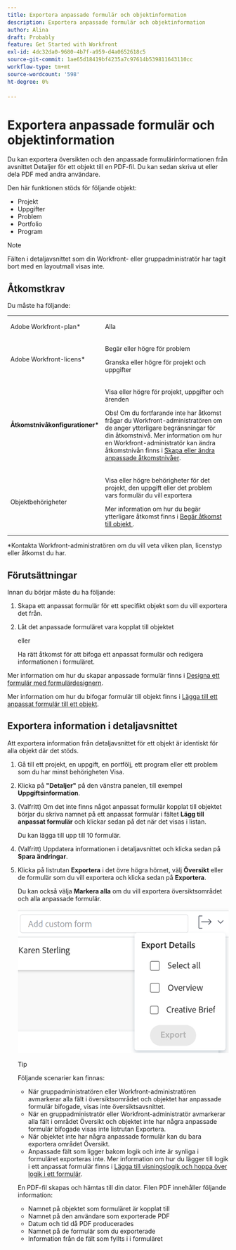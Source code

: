 ```yaml
---
title: Exportera anpassade formulär och objektinformation
description: Exportera anpassade formulär och objektinformation
author: Alina
draft: Probably
feature: Get Started with Workfront
exl-id: 4dc32da0-9680-4b7f-a959-d4a0652618c5
source-git-commit: 1ae65d18419bf4235a7c97614b539811643110cc
workflow-type: tm+mt
source-wordcount: '598'
ht-degree: 0%

---
```


# Exportera anpassade formulär och objektinformation

Du kan exportera översikten och den anpassade formulärinformationen från avsnittet Detaljer för ett objekt till en PDF-fil. Du kan sedan skriva ut eller dela PDF med andra användare.

Den här funktionen stöds för följande objekt:

* Projekt
* Uppgifter
* Problem
* Portfolio
* Program

<!--
* Billing records</p> <p>After you open a billing record on a project, you can use the Details area to attach a custom form to the record and fill it out. You can also export billing record information from the Details area.</p> </li>
  -->

>[!NOTE]
>
>Fälten i detaljavsnittet som din Workfront- eller gruppadministratör har tagit bort med en layoutmall visas inte.

## Åtkomstkrav

Du måste ha följande:

<table style="table-layout:auto"> 
 <col> 
 <col> 
 <tbody> 
  <tr> 
   <td role="rowheader"> <p>Adobe Workfront-plan*</p> </td> 
   <td>Alla</td> 
  </tr> 
  <tr> 
   <td role="rowheader"> <p>Adobe Workfront-licens*</p> </td> 
   <td> <p>Begär eller högre för problem</p> <p>Granska eller högre för projekt och uppgifter</p> </td> 
  </tr> 
  <tr data-mc-conditions=""> 
   <td role="rowheader"><strong>Åtkomstnivåkonfigurationer*</strong> </td> 
   <td> <p>Visa eller högre för projekt, uppgifter och ärenden</p> <p>Obs! Om du fortfarande inte har åtkomst frågar du Workfront-administratören om de anger ytterligare begränsningar för din åtkomstnivå. Mer information om hur en Workfront-administratör kan ändra åtkomstnivån finns i <a href="../../administration-and-setup/add-users/configure-and-grant-access/create-modify-access-levels.md" class="MCXref xref">Skapa eller ändra anpassade åtkomstnivåer</a>.</p> </td> 
  </tr> 
  <tr data-mc-conditions=""> 
   <td role="rowheader"> <p>Objektbehörigheter</p> </td> 
   <td> <p>Visa eller högre behörigheter för det projekt, den uppgift eller det problem vars formulär du vill exportera</p> <p>Mer information om hur du begär ytterligare åtkomst finns i <a href="../../workfront-basics/grant-and-request-access-to-objects/request-access.md" class="MCXref xref">Begär åtkomst till objekt </a>.</p> </td> 
  </tr> 
 </tbody> 
</table>

&#42;Kontakta Workfront-administratören om du vill veta vilken plan, licenstyp eller åtkomst du har.

## Förutsättningar

Innan du börjar måste du ha följande:

1. Skapa ett anpassat formulär för ett specifikt objekt som du vill exportera det från.
1. Låt det anpassade formuläret vara kopplat till objektet

   eller

   Ha rätt åtkomst för att bifoga ett anpassat formulär och redigera informationen i formuläret.

Mer information om hur du skapar anpassade formulär finns i [Designa ett formulär med formulärdesignern](/help/quicksilver/administration-and-setup/customize-workfront/create-manage-custom-forms/form-designer/design-a-form/design-a-form.md).

Mer information om hur du bifogar formulär till objekt finns i [Lägga till ett anpassat formulär till ett objekt](../../workfront-basics/work-with-custom-forms/add-a-custom-form-to-an-object.md).

## Exportera information i detaljavsnittet

Att exportera information från detaljavsnittet för ett objekt är identiskt för alla objekt där det stöds.

1. Gå till ett projekt, en uppgift, en portfölj, ett program eller ett problem som du har minst behörigheten Visa.
1. Klicka på **&quot;Detaljer&quot;** på den vänstra panelen, till exempel **Uppgiftsinformation**.
1. (Valfritt) Om det inte finns något anpassat formulär kopplat till objektet börjar du skriva namnet på ett anpassat formulär i fältet **Lägg till anpassat formulär** och klickar sedan på det när det visas i listan.

   Du kan lägga till upp till 10 formulär.

1. (Valfritt) Uppdatera informationen i detaljavsnittet och klicka sedan på **Spara ändringar**.
1. Klicka på listrutan **Exportera** i det övre högra hörnet, välj **Översikt** eller de formulär som du vill exportera och klicka sedan på **Exportera**.

   Du kan också välja **Markera alla** om du vill exportera översiktsområdet och alla anpassade formulär.

   ![](assets/export-custom-form-button-menu.png)

   >[!TIP]
   >
   >Följande scenarier kan finnas:
   >
   >   
   >   
   >   * När gruppadministratören eller Workfront-administratören avmarkerar alla fält i översiktsområdet och objektet har anpassade formulär bifogade, visas inte översiktsavsnittet.
   >   * När en gruppadministratör eller Workfront-administratör avmarkerar alla fält i området Översikt och objektet inte har några anpassade formulär bifogade visas inte listrutan Exportera.
   >   * När objektet inte har några anpassade formulär kan du bara exportera området Översikt.
   >   * Anpassade fält som ligger bakom logik och inte är synliga i formuläret exporteras inte. Mer information om hur du lägger till logik i ett anpassat formulär finns i [Lägga till visningslogik och hoppa över logik i ett formulär](/help/quicksilver/administration-and-setup/customize-workfront/create-manage-custom-forms/form-designer/design-a-form/display-skip-logic-form-designer.md).
   >   
   >

   En PDF-fil skapas och hämtas till din dator. Filen PDF innehåller följande information:

   * Namnet på objektet som formuläret är kopplat till
   * Namnet på den användare som exporterade PDF
   * Datum och tid då PDF producerades
   * Namnet på de formulär som du exporterade
   * Information från de fält som fyllts i i formuläret
